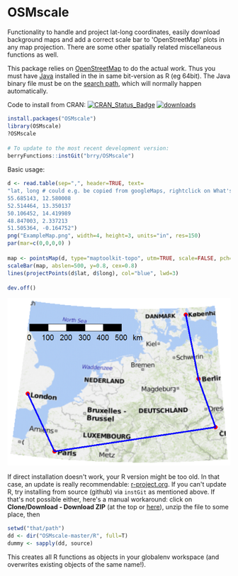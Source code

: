 OSMscale
==============

Functionality to handle and project lat-long coordinates, easily download background maps
and add a correct scale bar to 'OpenStreetMap' plots in any map projection.
There are some other spatially related miscellaneous functions as well.

This package relies on [OpenStreetMap](http://blog.fellstat.com/?cat=15) to do the actual work.
Thus you must have [Java](http://www.java.com/de/download/manual.jsp) installed in the in same bit-version as R (eg 64bit).
The Java binary file must be on the [search path](http://www.java.com/en/download/help/path.xml), which will normally happen automatically.

Code to install from CRAN: 
[![CRAN_Status_Badge](http://www.r-pkg.org/badges/version/OSMscale)](http://cran.r-project.org/package=OSMscale) [![downloads](http://cranlogs.r-pkg.org/badges/OSMscale)](http://www.r-pkg.org/services)
```R
install.packages("OSMscale")
library(OSMscale)
?OSMscale

# To update to the most recent development version:
berryFunctions::instGit("brry/OSMscale")
```


Basic usage:
```R
d <- read.table(sep=",", header=TRUE, text=
"lat, long # could e.g. be copied from googleMaps, rightclick on What's here?
55.685143, 12.580008
52.514464, 13.350137
50.106452, 14.419989
48.847003, 2.337213
51.505364, -0.164752")
png("ExampleMap.png", width=4, height=3, units="in", res=150)
par(mar=c(0,0,0,0) )

map <- pointsMap(d, type="maptoolkit-topo", utm=TRUE, scale=FALSE, pch=16, col=2)
scaleBar(map, abslen=500, y=0.8, cex=0.8)
lines(projectPoints(d$lat, d$long), col="blue", lwd=3)

dev.off()
```
![ExampleMap](https://github.com/brry/OSMscale/blob/master/ExampleMap.png "Example Map")


If direct installation doesn't work, your R version might be too old. In that case, an update is really recommendable: [r-project.org](http://www.r-project.org/). If you can't update R, try installing from source (github) via `instGit` as mentioned above. If that's not possible either, here's a manual workaround:
click on **Clone/Download - Download ZIP** (at the top or [here](https://github.com/brry/OSMscale/archive/master.zip)), unzip the file to some place, then
```R
setwd("that/path")
dd <- dir("OSMscale-master/R", full=T)
dummy <- sapply(dd, source)
```
This creates all R functions as objects in your globalenv workspace (and overwrites existing objects of the same name!).
